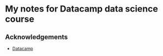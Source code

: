 # My notes for Datacamp data science course


## Acknowledgements

 - [Datacamp](https://datacamp.com)
